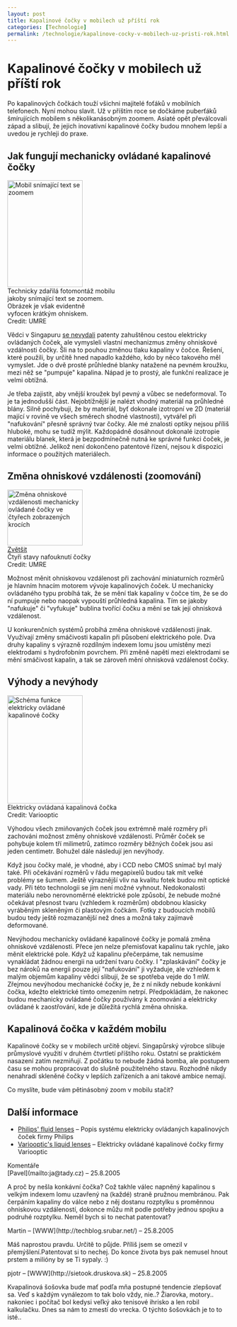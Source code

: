 ```yaml
---
layout: post
title: Kapalinové čočky v mobilech už příští rok
categories: [Technologie]
permalink: /technologie/kapalinove-cocky-v-mobilech-uz-pristi-rok.html
---
```

# Kapalinové čočky v mobilech už příští rok

Po kapalinových čočkách touží všichni majitelé foťáků v mobilních telefonech. Nyní mohou slavit. Už v příštím roce se dočkáme puberťáků šmírujících mobilem s několikanásobným zoomem. Asiaté opět převálcovali západ a slibují, že jejich inovativní kapalinové čočky budou mnohem lepší a uvedou je rychleji do praxe.

## Jak fungují mechanicky ovládané kapalinové čočky

<div class="obry"><div class="leftbox"><img alt="Mobil snímající text se zoomem" height="241" src="http://techblog.srubar.net/images/kapalinove-cocky-v-mobilu.jpg" width="170"/></div>Technicky zdařilá fotomontáž mobilu <br/>jakoby snímající text se zoomem. <br/>Obrázek je však evidentně <br/>vyfocen krátkým ohniskem. <br/>Credit: UMRE</div> 

Vědci v Singapuru [se nevydali](http://optics.org/articles/news/11/8/20/1) patenty zahuštěnou cestou elektricky ovládaných čoček, ale vymysleli vlastní mechanizmus změny ohniskové vzdálnosti čočky. Šli na to pouhou změnou tlaku kapaliny v čočce. Řešení, které použili, by určitě hned napadlo každého, kdo by něco takového měl vymyslet. Jde o dvě prosté průhledné blanky natažené na pevném kroužku, mezi něž se "pumpuje" kapalina. Nápad je to prostý, ale funkční realizace je velmi obtížná.

Je třeba zajistit, aby vnější kroužek byl pevný a vůbec se nedeformoval. To je ta jednodušší část. Nejobtížnější je nalézt vhodný materiál na průhledné blány. Silně pochybuji, že by materiál, byť dokonale izotropní ve 2D (materiál mající v rovině ve všech směrech shodné vlastnosti), vytvářel při "nafukování" přesně správný tvar čočky. Ale mé znalosti optiky nejsou příliš hluboké, mohu se tudíž mýlit. Každopádně dosáhnout dokonalé izotropie materiálu blanek, která je bezpodmínečně nutná ke správné funkci čoček, je velmi obtížné. Jelikož není dokončeno patentové řízení, nejsou k dispozici informace o použitých materiálech.

## Změna ohniskové vzdálenosti (zoomování)

<div class="obry"><div class="leftbox"><a href="http://techblog.srubar.net/images/zmena-ohniskove-vzdalenosti-kapalinove-cocky.jpg"><img alt="Změna ohniskové vzdálenosti mechanicky ovládané čočky ve čtyřech zobrazených krocích" height="126" src="http://techblog.srubar.net/images/zmena-ohniskove-vzdalenosti-kapalinove-cocky-nahled.jpg" width="170"/></a></div><a href="http://techblog.srubar.net/images/zmena-ohniskove-vzdalenosti-kapalinove-cocky.jpg">Zvětšit</a><br/>Čtyři stavy nafouknutí čočky<br/>Credit: UMRE</div> 

Možnost měnit ohniskovou vzdálenost při zachování miniaturních rozměrů je hlavním hnacím motorem vývoje kapalinových čoček. U mechanicky ovládaného typu probíhá tak, že se mění tlak kapaliny v čočce tím, že se do ní pumpuje nebo naopak vypouští průhledná kapalina. Tím se jakoby "nafukuje" či "vyfukuje" bublina tvořící čočku a mění se tak její ohnisková vzdálenost.

U konkurenčních systémů probíhá změna ohniskové vzdálenosti jinak. Využívají změny smáčivosti kapalin při působení elektrického pole. Dva druhy kapaliny s výrazně rozdílným indexem lomu jsou umístěny mezi elektrodami s hydrofobním povrchem. Při změně napětí mezi elektrodami se mění smáčivost kapalin, a tak se zároveň mění ohnisková vzdálenost čočky.

## Výhody a nevýhody

<div class="obry"><div class="leftbox"><img alt="Schéma funkce elektricky ovládané kapalinové čočky" height="244" src="http://techblog.srubar.net/images/schema-elektricke-kapalinove-cocky.gif" width="170"/></div>Elektricky ovládaná kapalinová čočka<br/>Credit: Variooptic</div> 

Výhodou všech zmiňovaných čoček jsou extrémně malé rozměry při zachováni možnost změny ohniskové vzdálenosti. Průměr čoček se pohybuje kolem tří milimetrů, zatímco rozměry běžných čoček jsou asi jeden centimetr. Bohužel dále následují jen nevýhody.

Když jsou čočky malé, je vhodné, aby i CCD nebo CMOS snímač byl malý také. Při očekávání rozměrů v řádu megapixelů budou tak mít velké problémy se šumem. Ještě výraznější vliv na kvalitu fotek budou mít optické vady. Při této technologii se jim není možné vyhnout. Nedokonalosti materiálu nebo nerovnoměrné elektrické pole způsobí, že nebude možné očekávat přesnost tvaru (vzhledem k rozměrům) obdobnou klasicky vyráběným skleněným či plastovým čočkám. Fotky z budoucích mobilů budou tedy ještě rozmazanější než dnes a možná taky zajímavě deformované.

Nevýhodou mechanicky ovládané kapalinové čočky je pomalá změna ohniskové vzdálenosti. Přece jen nelze přemisťovat kapalinu tak rychle, jako měnit elektrické pole. Když už kapalinu přečerpáme, tak nemusíme vynakládat žádnou energii na udržení tvaru čočky. I "zplaskávání" čočky je bez nároků na energii pouze její "nafukování" ji vyžaduje, ale vzhledem k malým objemům kapaliny vědci slibují, že se spotřeba vejde do 1 mW. Zřejmou nevýhodou mechanické čočky je, že z ní nikdy nebude konkávní čočka, kdežto elektrické tímto omezením netrpí. Předpokládám, že nakonec budou mechanicky ovládané čočky používány k zoomování a elektricky ovládané k zaostřování, kde je důležitá rychlá změna ohniska.

## Kapalinová čočka v každém mobilu

Kapalinové čočky se v mobilech určitě objeví. Singapůrský výrobce slibuje průmyslové využití v druhém čtvrtletí příštího roku. Ostatní se praktickém nasazení zatím nezmiňují. Z počátku to nebude žádná bomba, ale postupem času se mohou propracovat do slušně použitelného stavu. Rozhodně nikdy nenahradí skleněné čočky v lepších zařízeních a ani takové ambice nemají.

Co myslíte, bude vám pětinásobný zoom v mobilu stačit?

## Další informace

  * [Philips' fluid lenses](http://www.research.philips.com/newscenter/archive/2004/fluidlenses.html) – Popis systému elektricky ovládaných kapalinových čoček firmy Philips
  * [Variooptic's liquid lenses](http://www.varioptic.com/en/technology.php) – Elektricky ovládané kapalinové čočky firmy Variooptic




<section id='comments-section'>
<div class='commentsheader'>Komentáře</div>        
<div class='comment-item-header' markdown=1>
[Pavel](mailto:ja@tady.cz)  &ndash; 25.8.2005
</div>

A proč by nešla konkávní čočka? Což takhle válec napněný kapalinou s velkým indexem lomu uzavřený na (každé) straně pružnou membránou. Pak čerpáním kapaliny do válce nebo z něj dostanu rozptylku s proměnnou ohniskovou vzdáleností, dokonce můžu mít podle potřeby jednou spojku a podruhé rozptylku. Neměl bych si to nechat patentovat?

<div class='comment-item-header' markdown=1>
Martin &ndash; [WWW](http://techblog.srubar.net/) &ndash; 25.8.2005
</div>

Máš naprostou pravdu. Určitě to půjde. Příliš jsem se omezil v přemýšlení.Patentovat si to nechej. Do konce života bys pak nemusel hnout prstem a milióny by se Ti sypaly. :)

<div class='comment-item-header' markdown=1>
pjotr &ndash; [WWW](http://sietook.druskova.sk) &ndash; 25.8.2005
</div>

Kvapalinová šošovka bude mať podľa mňa postupné tendencie zlepšovať sa. Veď s každým vynálezom to tak bolo vždy, nie..? Žiarovka, motory.. nakoniec i počítač bol kedysi veľký ako tenisové ihrisko a len robil kalkulačku. Dnes sa nám to zmestí do vrecka. O týchto šošovkách je to to isté..

</section>